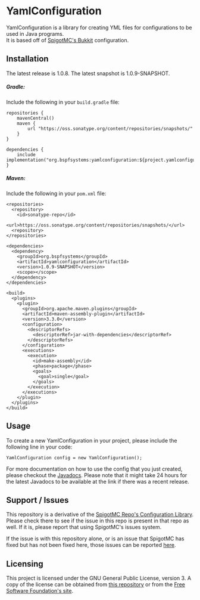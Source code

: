 # YamlConfiguration

YamlConfiguration is a library for creating YML files for configurations to be used in Java programs.<br/>
It is based off of [SpigotMC's Bukkit](https://hub.spigotmc.org/stash/projects/SPIGOT/repos/bukkit/browse/src/main/java/org/bukkit/configuration) configuration.

## Installation

The latest release is 1.0.8.
The latest snapshot is 1.0.9-SNAPSHOT.

##### Gradle:
Include the following in your `build.gradle` file:

```
repositories {
	mavenCentral()
	maven {
		url "https://oss.sonatype.org/content/repositories/snapshots/"
	}
}

dependencies {
	include implementation("org.bspfsystems:yamlconfiguration:${project.yamlconfiguration_version}")
}
```

##### Maven:
Include the following in your `pom.xml` file:

```
<repositories>
  <repository>
    <id>sonatype-repo</id>
    <url>https://oss.sonatype.org/content/repositories/snapshots/</url>
  <repository>
</repositories>

<dependencies>
  <dependency>
    <groupId>org.bspfsystems</groupId>
    <artifactId>yamlconfiguration</artifactId>
    <version>1.0.9-SNAPSHOT</version>
    <scope></scope>
  </dependency>
</dependencies>

<build>
  <plugins>
    <plugin>
      <groupId>org.apache.maven.plugins</groupId>
      <artifactId>maven-assembly-plugin</artifactId>
      <version>3.3.0</version>
      <configuration>
        <descriptorRefs>
          <descriptorRef>jar-with-dependencies</descriptorRef>
        </descriptorRefs>
      </configuration>
      <executions>
        <execution>
          <id>make-assembly</id>
          <phase>package</phase>
          <goals>
            <goal>single</goal>
          </goals>
        </execution>
      </executions>
    </plugin>
  </plugins>
</build>
```

## Usage

To create a new YamlConfiguration in your project, please include the following line in your code:

```
YamlConfiguration config = new YamlConfiguration();
```

For more documentation on how to use the config that you just created, please checkout the [Javadocs](https://javadoc.io/doc/org.bspfsystems/yamlconfiguration/latest/index.html). Please note that it might take 24 hours for the latest Javadocs to be available at the link if there was a recent release.

## Support / Issues

This repository is a derivative of the [SpigotMC Repo's Configuration Library](https://hub.spigotmc.org/stash/projects/SPIGOT/repos/bukkit/browse/src/main/java/org/bukkit/configuration). Please check there to see if the issue in this repo is present in that repo as well. If it is, please report that using SpigotMC's issues system.

If the issue is with this repository alone, or is an issue that SpigotMC has fixed but has not been fixed here, those issues can be reported [here](https://github.com/bspfsystems/YamlConfiguration/issues/).

## Licensing

This project is licensed under the GNU General Public License, version 3. A copy of the license can be obtained from [this repository](LICENSE) or from the [Free Software Foundation's site](http://www.gnu.org/licenses/gpl-3.0.en.html).

